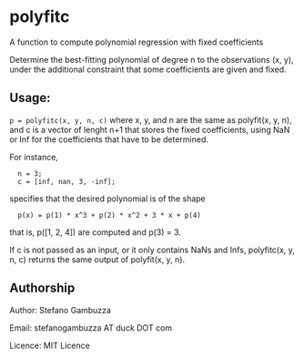 # polyfitc
A function to compute polynomial regression with fixed coefficients

Determine the best-fitting polynomial of degree n to the observations (x, y), under the additional constraint that some coefficients are given and fixed.

## Usage:
 `p = polyfitc(x, y, n, c)`
where x, y, and n are the same as polyfit(x, y, n), and c is a vector of lenght n+1 that stores the fixed coefficients, using NaN or Inf for the coefficients that have to be determined.

For instance,
```
  n = 3;
  c = [inf, nan, 3, -inf];
```
specifies that the desired polynomial is of the shape
```
  p(x) = p(1) * x^3 + p(2) * x^2 + 3 * x + p(4)
 ```
that is, p([1, 2, 4]) are computed and p(3) = 3.

If c is not passed as an input, or it only contains NaNs and Infs, polyfitc(x, y, n, c) returns the same output of polyfit(x, y, n).

## Authorship

Author: Stefano Gambuzza

Email: stefanogambuzza AT duck DOT com

Licence: MIT Licence
